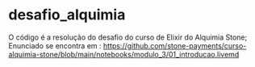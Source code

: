 # desafio_alquimia
O código é a resolução do desafio do curso de Elixir do Alquimia Stone;<br>
Enunciado se encontra em :  <https://github.com/stone-payments/curso-alquimia-stone/blob/main/notebooks/modulo_3/01_introducao.livemd> 
